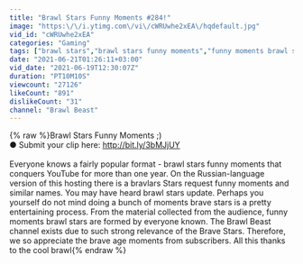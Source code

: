 ```yaml
---
title: "Brawl Stars Funny Moments #284!"
image: "https:\/\/i.ytimg.com\/vi\/cWRUwhe2xEA\/hqdefault.jpg"
vid_id: "cWRUwhe2xEA"
categories: "Gaming"
tags: ["brawl stars","brawl stars funny moments","funny moments brawl stars"]
date: "2021-06-21T01:26:11+03:00"
vid_date: "2021-06-19T12:30:07Z"
duration: "PT10M10S"
viewcount: "27126"
likeCount: "891"
dislikeCount: "31"
channel: "Brawl Beast"
---
```

{% raw %}Brawl Stars Funny Moments ;)<br />● Submit your clip here: <a rel="nofollow" target="blank" href="http://bit.ly/3bMJjUY">http://bit.ly/3bMJjUY</a><br /><br />Everyone knows a fairly popular format - brawl stars funny moments that conquers YouTube for more than one year. On the Russian-language version of this hosting there is a bravlars Stars request funny moments and similar names. You may have heard brawl stars update. Perhaps you yourself do not mind doing a bunch of moments brave stars is a pretty entertaining process. From the material collected from the audience, funny moments brawl stars are formed by everyone known. The Brawl Beast channel exists due to such strong relevance of the Brave Stars. Therefore, we so appreciate the brave age moments from subscribers. All this thanks to the cool brawl{% endraw %}
